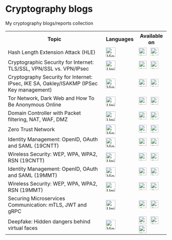 # Cryptography blogs

My cryptography blogs/reports collection

<table>
  <tbody>
    <tr>
      <th> Topic </th>
      <th> Languages </th>
      <th> Available on </th>
    </tr>
    <tr>
      <td> Hash Length Extension Attack (HLE) </td>
      <td>
        <img src="https://hatscripts.github.io/circle-flags/flags/vn.svg" width="30" alt="Vietnam" title="Vietnamese" />
      </td>
      <td>
        <a href="docs/hash_length_extension_attack.md"><img src="https://img.shields.io/badge/-GitHub-B9C3FF?logo=github&logoColor=black&style=flat-square" height="24" alt="Available at GitHub" title="Read on GitHub" /></a>
        &nbsp;
        <a href="https://duckymomo20012.gitbook.io/crypto-learning/crypto-blogs/hash-length-extension-attack-hle"><img src="https://img.shields.io/badge/-GitBook-B9C3FF?logo=gitbook&style=flat-square" height="24" alt="Available at GitBook" title="Read on GitBook" /></a>
        &nbsp;
      </td>
    </tr>
    <tr>
      <td> Cryptographic Security for Internet: TLS/SSL, VPN/SSL vs. VPN/IPsec </td>
      <td>
        <img src="https://hatscripts.github.io/circle-flags/flags/us.svg" width="30" alt="United States" title="English" />
      </td>
      <td>
        <a href="docs/tls_ssl_vpn.md"><img src="https://img.shields.io/badge/-GitHub-B9C3FF?logo=github&logoColor=black&style=flat-square" height="24" alt="Available at GitHub" title="Read on GitHub" /></a>
        &nbsp;
        <a href="https://duckymomo20012.gitbook.io/crypto-learning/crypto-blogs/cryptographic-security-for-internet-tls-ssl-vpn-ssl-vs.-vpn-ipsec"><img src="https://img.shields.io/badge/-GitBook-B9C3FF?logo=gitbook&style=flat-square" height="24" alt="Available at GitBook" title="Read on GitBook" /></a>
        &nbsp;
      </td>
    </tr>
    <tr>
      <td> Cryptography Security for Internet: IPsec, IKE SA, Oakley/ISAKMP (IPSec Key management) </td>
      <td>
        <img src="https://hatscripts.github.io/circle-flags/flags/vn.svg" width="30" alt="Vietnam" title="Vietnamese" />
      </td>
      <td>
        <a href="docs/ipsec_ikesa_isakmp.md"><img src="https://img.shields.io/badge/-GitHub-B9C3FF?logo=github&logoColor=black&style=flat-square" height="24" alt="Available at GitHub" title="Read on GitHub" /></a>
        &nbsp;
        <a href="https://duckymomo20012.gitbook.io/crypto-learning/crypto-blogs/cryptography-security-for-internet-ipsec-ike-sa-oakley-isakmp-ipsec-kemanagement"><img src="https://img.shields.io/badge/-GitBook-B9C3FF?logo=gitbook&style=flat-square" height="24" alt="Available at GitBook" title="Read on GitBook" /></a>
        &nbsp;
      </td>
    </tr>
    <tr>
      <td> Tor Network, Dark Web and How To Be Anonymous Online </td>
      <td>
        <img src="https://hatscripts.github.io/circle-flags/flags/us.svg" width="30" alt="United States" title="English" />
      </td>
      <td>
        <a href="docs/tor.md"><img src="https://img.shields.io/badge/-GitHub-B9C3FF?logo=github&logoColor=black&style=flat-square" height="24" alt="Available at GitHub" title="Read on GitHub" /></a>
        &nbsp;
        <a href="https://duckymomo20012.gitbook.io/crypto-learning/crypto-blogs/tor-network-dark-web-and-how-to-be-anonymous-online"><img src="https://img.shields.io/badge/-GitBook-B9C3FF?logo=gitbook&style=flat-square" height="24" alt="Available at GitBook" title="Read on GitBook" /></a>
        &nbsp;
      </td>
    </tr>
    <tr>
      <td> Domain Controller with Packet filtering, NAT, WAF, DMZ </td>
      <td>
        <img src="https://hatscripts.github.io/circle-flags/flags/us.svg" width="30" alt="United States" title="English" />
      </td>
      <td>
        <a href="docs/domain_controller.md"><img src="https://img.shields.io/badge/-GitHub-B9C3FF?logo=github&logoColor=black&style=flat-square" height="24" alt="Available at GitHub" title="Read on GitHub" /></a>
        &nbsp;
        <a href="https://duckymomo20012.gitbook.io/crypto-learning/crypto-blogs/domain-controller-with-packet-filtering-nat-waf-dmz"><img src="https://img.shields.io/badge/-GitBook-B9C3FF?logo=gitbook&style=flat-square" height="24" alt="Available at GitBook" title="Read on GitBook" /></a>
        &nbsp;
      </td>
    </tr>
    <tr>
      <td> Zero Trust Network </td>
      <td>
        <img src="https://hatscripts.github.io/circle-flags/flags/vn.svg" width="30" alt="Vietnam" title="Vietnamese" />
      </td>
      <td>
        <a href="docs/zero_trust_network.md"><img src="https://img.shields.io/badge/-GitHub-B9C3FF?logo=github&logoColor=black&style=flat-square" height="24" alt="Available at GitHub" title="Read on GitHub" /></a>
        &nbsp;
        <a href="https://duckymomo20012.gitbook.io/crypto-learning/crypto-blogs/zero-trust-network"><img src="https://img.shields.io/badge/-GitBook-B9C3FF?logo=gitbook&style=flat-square" height="24" alt="Available at GitBook" title="Read on GitBook" /></a>
        &nbsp;
      </td>
    </tr>
    <tr>
      <td> Identity Management: OpenID, OAuth and SAML (19CNTT) </td>
      <td>
        <img src="https://hatscripts.github.io/circle-flags/flags/vn.svg" width="30" alt="Vietnam" title="Vietnamese" />
      </td>
      <td>
        <a href="docs/identity_management.md"><img src="https://img.shields.io/badge/-GitHub-B9C3FF?logo=github&logoColor=black&style=flat-square" height="24" alt="Available at GitHub" title="Read on GitHub" /></a>
        &nbsp;
        <a href="https://duckymomo20012.gitbook.io/crypto-learning/crypto-blogs/identity-management-openid-oauth-and-saml-19cntt"><img src="https://img.shields.io/badge/-GitBook-B9C3FF?logo=gitbook&style=flat-square" height="24" alt="Available at GitBook" title="Read on GitBook" /></a>
        &nbsp;
      </td>
    </tr>
    <tr>
      <td> Wireless Security: WEP, WPA, WPA2, RSN (19CNTT) </td>
      <td>
        <img src="https://hatscripts.github.io/circle-flags/flags/us.svg" width="30" alt="United States" title="English" />
      </td>
      <td>
        <a href="docs/wireless_security.md"><img src="https://img.shields.io/badge/-GitHub-B9C3FF?logo=github&logoColor=black&style=flat-square" height="24" alt="Available at GitHub" title="Read on GitHub" /></a>
        &nbsp;
        <a href="https://duckymomo20012.gitbook.io/crypto-learning/crypto-blogs/wireless-security-wep-wpa-wpa2-rsn-19cntt"><img src="https://img.shields.io/badge/-GitBook-B9C3FF?logo=gitbook&style=flat-square" height="24" alt="Available at GitBook" title="Read on GitBook" /></a>
        &nbsp;
      </td>
    </tr>
    <tr>
      <td> Identity Management: OpenID, OAuth and SAML (19MMT) </td>
      <td>
        <img src="https://hatscripts.github.io/circle-flags/flags/vn.svg" width="30" alt="Vietnam" title="Vietnamese" />
      </td>
      <td>
        <a href="docs/identity_management_19mmt.md"><img src="https://img.shields.io/badge/-GitHub-B9C3FF?logo=github&logoColor=black&style=flat-square" height="24" alt="Available at GitHub" title="Read on GitHub" /></a>
        &nbsp;
        <a href="https://duckymomo20012.gitbook.io/crypto-learning/crypto-blogs/identity-management-openid-oauth-and-saml-19mmt"><img src="https://img.shields.io/badge/-GitBook-B9C3FF?logo=gitbook&style=flat-square" height="24" alt="Available at GitBook" title="Read on GitBook" /></a>
        &nbsp;
      </td>
    </tr>
    <tr>
      <td> Wireless Security: WEP, WPA, WPA2, RSN (19MMT) </td>
      <td>
        <img src="https://hatscripts.github.io/circle-flags/flags/us.svg" width="30" alt="United States" title="English" />
      </td>
      <td>
        <a href="docs/wireless_security_19mmt.md"><img src="https://img.shields.io/badge/-GitHub-B9C3FF?logo=github&logoColor=black&style=flat-square" height="24" alt="Available at GitHub" title="Read on GitHub" /></a>
        &nbsp;
        <a href="https://duckymomo20012.gitbook.io/crypto-learning/crypto-blogs/wireless-security-wep-wpa-wpa2-rsn-19mmt"><img src="https://img.shields.io/badge/-GitBook-B9C3FF?logo=gitbook&style=flat-square" height="24" alt="Available at GitBook" title="Read on GitBook" /></a>
        &nbsp;
      </td>
    </tr>
    <tr>
      <td> Securing Microservices Communication: mTLS, JWT and gRPC </td>
      <td>
        <img src="https://hatscripts.github.io/circle-flags/flags/us.svg" width="30" alt="United States" title="English" />
      </td>
      <td>
        <a href="docs/securing_microservices.md"><img src="https://img.shields.io/badge/-GitHub-B9C3FF?logo=github&logoColor=black&style=flat-square" height="24" alt="Available at GitHub" title="Read on GitHub" /></a>
        &nbsp;
        <a href="https://duckymomo20012.gitbook.io/crypto-learning/crypto-blogs/securing-microservices-communication-mtls-jwt-and-grpc"><img src="https://img.shields.io/badge/-GitBook-B9C3FF?logo=gitbook&style=flat-square" height="24" alt="Available at GitBook" title="Read on GitBook" /></a>
        &nbsp;
      </td>
    </tr>
    <tr>
      <td> Deepfake: Hidden dangers behind virtual faces </td>
      <td>
        <img src="https://hatscripts.github.io/circle-flags/flags/vn.svg" width="30" alt="Vietnam" title="Vietnamese" />
      </td>
      <td>
        <a href="docs/deepfake.md"><img src="https://img.shields.io/badge/-GitHub-B9C3FF?logo=github&logoColor=black&style=flat-square" height="24" alt="Available at GitHub" title="Read on GitHub" /></a>
        &nbsp;
        <a href="https://duckymomo20012.gitbook.io/crypto-learning/crypto-blogs/deepfake-hidden-dangers-behind-virtual-faces"><img src="https://img.shields.io/badge/-GitBook-B9C3FF?logo=gitbook&style=flat-square" height="24" alt="Available at GitBook" title="Read on GitBook" /></a>
        &nbsp;
        <a href="https://irradiated-hippodraco-e85.notion.site/Deepfake-Nguy-hi-m-ti-m-t-ng-n-sau-nh-ng-g-ng-m-t-o-570653ce46e64e80a3fa0c8dd5012219"><img src="https://img.shields.io/badge/-Notion-B9C3FF?logo=notion&logoColor=black&style=flat-square" height="24" alt="Available at Notion" title="Read on Notion" /></a>
      </td>
    </tr>

  </tbody>
</table>
